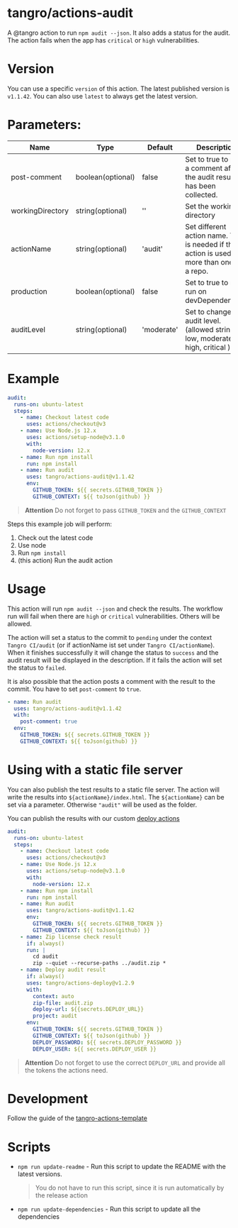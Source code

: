 # tangro/actions-audit

A @tangro action to run `npm audit --json`. It also adds a status for the audit. The action fails when the app has `critical` or `high` vulnerabilities.

# Version

You can use a specific `version` of this action. The latest published version is `v1.1.42`. You can also use `latest` to always get the latest version.

# Parameters:

| Name             | Type              | Default    | Description                                                                               |
| ---------------- | ----------------- | ---------- | ----------------------------------------------------------------------------------------- |
| post-comment     | boolean(optional) | false      | Set to true to post a comment after the audit result has been collected.                  |
| workingDirectory | string(optional)  | ''         | Set the working directory                                                                 |
| actionName       | string(optional)  | 'audit'    | Set different action name. This is needed if the action is used more than ones in a repo. |
| production       | boolean(optional) | false      | Set to true to not run on devDependencies.                                                |
| auditLevel       | string(optional)  | 'moderate' | Set to change audit level. (allowed strings low, moderate, high, critical )               |

# Example

```yml
audit:
  runs-on: ubuntu-latest
  steps:
    - name: Checkout latest code
      uses: actions/checkout@v3
    - name: Use Node.js 12.x
      uses: actions/setup-node@v3.1.0
      with:
        node-version: 12.x
    - name: Run npm install
      run: npm install
    - name: Run audit
      uses: tangro/actions-audit@v1.1.42
      env:
        GITHUB_TOKEN: ${{ secrets.GITHUB_TOKEN }}
        GITHUB_CONTEXT: ${{ toJson(github) }}
```

> **Attention** Do not forget to pass `GITHUB_TOKEN` and the `GITHUB_CONTEXT`

Steps this example job will perform:

1. Check out the latest code
2. Use node
3. Run `npm install`
4. (this action) Run the audit action

# Usage

This action will run `npm audit --json` and check the results. The workflow run will fail when there are `high` or `critical` vulnerabilities. Others will be allowed.

The action will set a status to the commit to `pending` under the context `Tangro CI/audit` (or if actionName ist set under `Tangro CI/actionName`). When it finishes successfully it will change the status to `success` and the audit result will be displayed in the description. If it fails the action will set the status to `failed`.

It is also possible that the action posts a comment with the result to the commit. You have to set `post-comment` to `true`.

```yml
- name: Run audit
  uses: tangro/actions-audit@v1.1.42
  with:
    post-comment: true
  env:
    GITHUB_TOKEN: ${{ secrets.GITHUB_TOKEN }}
    GITHUB_CONTEXT: ${{ toJson(github) }}
```

# Using with a static file server

You can also publish the test results to a static file server. The action will write the results into `${actionName}/index.html`. The `${actionName}` can be set via a parameter. Otherwise `"audit"` will be used as the folder.

You can publish the results with our custom [deploy actions](https://github.com/tangro/actions-deploy)

```yml
audit:
  runs-on: ubuntu-latest
  steps:
    - name: Checkout latest code
      uses: actions/checkout@v3
    - name: Use Node.js 12.x
      uses: actions/setup-node@v3.1.0
      with:
        node-version: 12.x
    - name: Run npm install
      run: npm install
    - name: Run audit
      uses: tangro/actions-audit@v1.1.42
      env:
        GITHUB_TOKEN: ${{ secrets.GITHUB_TOKEN }}
        GITHUB_CONTEXT: ${{ toJson(github) }}
    - name: Zip license check result
      if: always()
      run: |
        cd audit
        zip --quiet --recurse-paths ../audit.zip *
    - name: Deploy audit result
      if: always()
      uses: tangro/actions-deploy@v1.2.9
      with:
        context: auto
        zip-file: audit.zip
        deploy-url: ${{secrets.DEPLOY_URL}}
        project: audit
      env:
        GITHUB_TOKEN: ${{ secrets.GITHUB_TOKEN }}
        GITHUB_CONTEXT: ${{ toJson(github) }}
        DEPLOY_PASSWORD: ${{ secrets.DEPLOY_PASSWORD }}
        DEPLOY_USER: ${{ secrets.DEPLOY_USER }}
```

> **Attention** Do not forget to use the correct `DEPLOY_URL` and provide all the tokens the actions need.

# Development

Follow the guide of the [tangro-actions-template](https://github.com/tangro/tangro-actions-template)

# Scripts

- `npm run update-readme` - Run this script to update the README with the latest versions.

  > You do not have to run this script, since it is run automatically by the release action

- `npm run update-dependencies` - Run this script to update all the dependencies
